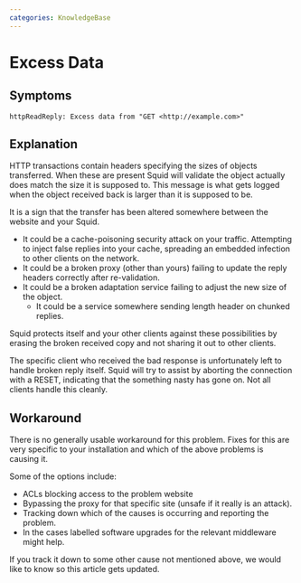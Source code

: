 ```yaml
---
categories: KnowledgeBase
---
```

# Excess Data

## Symptoms

`httpReadReply: Excess data from "GET <http://example.com>"`

## Explanation

HTTP transactions contain headers specifying the sizes of objects
transferred. When these are present Squid will validate the object
actually does match the size it is supposed to. This message is what
gets logged when the object received back is larger than it is supposed
to be.

It is a sign that the transfer has been altered somewhere between the
website and your Squid.

- It could be a cache-poisoning security attack on your traffic.
    Attempting to inject false replies into your cache, spreading an
    embedded infection to other clients on the network.
- It could be a broken proxy (other than yours) failing to update the
    reply headers correctly after re-validation.
- It could be a broken adaptation service failing to adjust the new
    size of the object.
  - It could be a service somewhere sending length header on chunked
    replies.

Squid protects itself and your other clients against these possibilities
by erasing the broken received copy and not sharing it out to other
clients.

The specific client who received the bad response is unfortunately left
to handle broken reply itself. Squid will try to assist by aborting the
connection with a RESET, indicating that the something nasty has gone
on. Not all clients handle this cleanly.

## Workaround

There is no generally usable workaround for this problem. Fixes for this
are very specific to your installation and which of the above problems
is causing it.

Some of the options include:

- ACLs blocking access to the problem website
- Bypassing the proxy for that specific site (unsafe if it really is
    an attack).
- Tracking down which of the causes is occurring and reporting the
    problem.
- In the cases labelled
    software upgrades for the relevant middleware might help.

If you track it down to some other cause not mentioned above, we
would like to know so this article gets updated.
